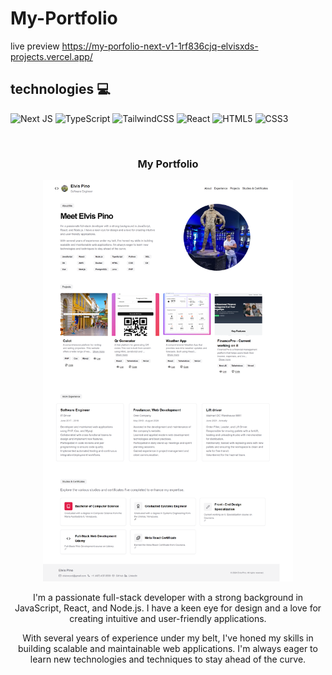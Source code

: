 # My-Portfolio
live preview https://my-porfolio-next-v1-1rf836cjq-elvisxds-projects.vercel.app/
## technologies 💻

![Next JS](https://img.shields.io/badge/Next-black?style=for-the-badge&logo=next.js&logoColor=white)
![TypeScript](https://img.shields.io/badge/typescript-%23007ACC.svg?style=for-the-badge&logo=typescript&logoColor=white)
![TailwindCSS](https://img.shields.io/badge/tailwindcss-%2338B2AC.svg?style=for-the-badge&logo=tailwind-css&logoColor=white)
![React](https://img.shields.io/badge/react-%2320232a.svg?style=for-the-badge&logo=react&logoColor=%2361DAFB)
![HTML5](https://img.shields.io/badge/html5-%23E34F26.svg?style=for-the-badge&logo=html5&logoColor=white)
![CSS3](https://img.shields.io/badge/css3-%231572B6.svg?style=for-the-badge&logo=css3&logoColor=white)

<br>
<h3 align="center">My Portfolio</h3>
<div align="center">                                       
<a href="https://github.com/elvisxd/my-porfolio-next" target="_blank"><img src="portfolio-2024.png" width="400" alt=""></a>
<br>
<p>
<a href="https://my-porfolio-next-v1-1rf836cjq-elvisxds-projects.vercel.app/" target="_blank">

</a>
<p>I'm a passionate full-stack developer with a strong background in JavaScript, React, and Node.js. I have a keen eye for design and a love for creating intuitive and user-friendly applications.
</p>
<p>
With several years of experience under my belt, I've honed my skills in building scalable and maintainable web applications. I'm always eager to learn new technologies and techniques to stay ahead of the curve.</p>
</div>                                                             
</table>                                                                                 
</div>
